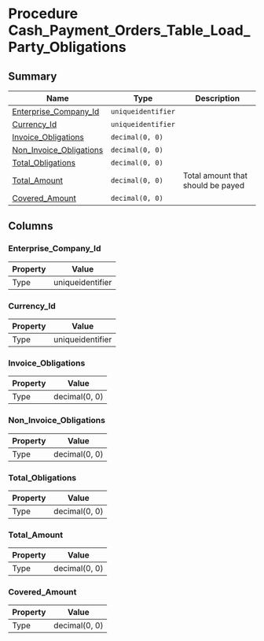 # Procedure Cash_Payment_Orders_Table_Load_Party_Obligations


## Summary

| Name | Type | Description |
| - | - | --- |
|[Enterprise_Company_Id](#enterprise_company_id)|`uniqueidentifier` ||
|[Currency_Id](#currency_id)|`uniqueidentifier` ||
|[Invoice_Obligations](#invoice_obligations)|`decimal(0, 0)` ||
|[Non_Invoice_Obligations](#non_invoice_obligations)|`decimal(0, 0)` ||
|[Total_Obligations](#total_obligations)|`decimal(0, 0)` ||
|[Total_Amount](#total_amount)|`decimal(0, 0)` |Total amount that should be payed|
|[Covered_Amount](#covered_amount)|`decimal(0, 0)` ||

## Columns

### Enterprise_Company_Id

| Property | Value |
| - | - |
|Type|uniqueidentifier|

### Currency_Id

| Property | Value |
| - | - |
|Type|uniqueidentifier|

### Invoice_Obligations

| Property | Value |
| - | - |
|Type|decimal(0, 0)|

### Non_Invoice_Obligations

| Property | Value |
| - | - |
|Type|decimal(0, 0)|

### Total_Obligations

| Property | Value |
| - | - |
|Type|decimal(0, 0)|

### Total_Amount

| Property | Value |
| - | - |
|Type|decimal(0, 0)|

### Covered_Amount

| Property | Value |
| - | - |
|Type|decimal(0, 0)|


